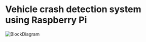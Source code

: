 # Vehicle crash detection system using Raspberry Pi 
![BlockDiagram](https://github.com/NirekS/Vehicle-Crash-Detection-with-GUI-implementation-from-cloud/assets/78590699/5299ba89-266e-4a91-a615-370f4e392333)
